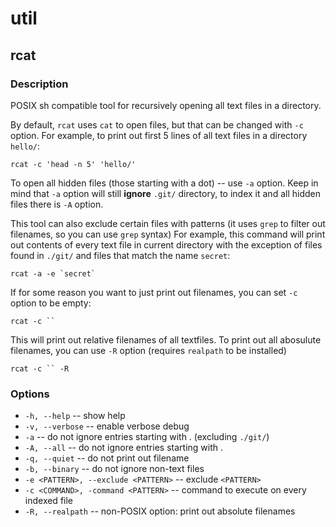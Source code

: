 # util
## rcat
### Description
POSIX sh compatible tool for recursively opening all text files in a directory.

By default, `rcat` uses `cat` to open files, but that can be changed with `-c` option.
For example, to print out first 5 lines of all text files in a directory `hello/`:
```
rcat -c 'head -n 5' 'hello/'
```

To open all hidden files (those starting with a dot) -- use `-a` option. Keep
in mind that `-a` option will still **ignore** `.git/` directory, to index it and
all hidden files there is `-A` option.

This tool can also exclude certain files with patterns (it uses `grep` to
filter out filenames, so you can use `grep` syntax)
For example, this command will print out contents of every text file in current
directory with the exception of files found in `./git/` and files that match
the name `secret`:
```
rcat -a -e `secret`
```

If for some reason you want to just print out filenames, you can set `-c` option to be empty:
```
rcat -c ``
```
This will print out relative filenames of all textfiles. To print out all
abosulute filenames, you can use `-R` option (requires `realpath` to be
installed)
```
rcat -c `` -R
```

### Options
+ `-h, --help` -- show help
+ `-v, --verbose` -- enable verbose debug
+ `-a` -- do not ignore entries starting with . (excluding `./git/`)
+ `-A, --all` -- do not ignore entries starting with .
+ `-q, --quiet` -- do not print out filename
+ `-b, --binary` -- do not ignore non-text files
+ `-e <PATTERN>, --exclude <PATTERN>` -- exclude `<PATTERN>`
+ `-c <COMMAND>, -command <PATTERN>` -- command to execute on every indexed file
+ `-R, --realpath` -- non-POSIX option: print out absolute filenames
